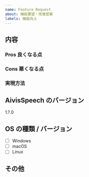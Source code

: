 ```yaml
---
name: Feature Request
about: 機能要望・改善提案
labels: 機能向上
---
```


## 内容

<!-- ここに要望する機能を記載してください -->
<!-- その機能が必要な理由や、具体例も -->

### Pros 良くなる点

<!-- 改善される状態など -->

### Cons 悪くなる点

<!-- ないことが望ましいが、もしあるなら -->

### 実現方法

<!-- 実現方法について検討済みであるなら -->

## AivisSpeech のバージョン

1.?.0

<!-- "ヘルプ・使い方" → "アップデート情報" で確認できます -->

## OS の種類 / バージョン

<!-- チェックするには [ ] を [x] に変更してください -->

- [ ] Windows
- [ ] macOS
- [ ] Linux

<!--
なるべく詳しく書いてください 記述例:
*   Windows 10 Pro 64bit (10.0.10586)
*   macOS Sierra
*   Linux fedora 23 64bit
*   Others
-->

## その他

<!-- 関連して何か気がついたこと、気になることがあればココに書いてください -->


